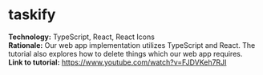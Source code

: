 # taskify

**Technology:** TypeScript, React, React Icons  
**Rationale:** Our web app implementation utilizes TypeScript and React. The tutorial also explores how to delete things which our web app requires.  
**Link to tutorial:** https://www.youtube.com/watch?v=FJDVKeh7RJI  

